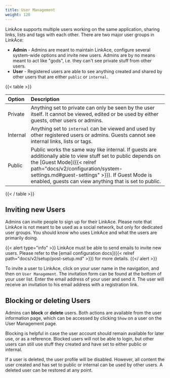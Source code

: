 ```yaml
---
title: User Management
weight: 120
---
```


LinkAce supports multiple users working on the same application, sharing links, lists and tags with each other. There are two major user groups in LinkAce:

- **Admin** - Admins are meant to maintain LinkAce, configure several system-wide options and invite new users. Admins are by no means meant to act like "gods", i.e. they can't see private stuff from other users.
- **User** - Registered users are able to see anything created and shared by other users that are either `public` or `internal`.  

{{< table >}}

| Option | Description |
|:------|:------------|
| Private | Anything set to private can only be seen by the user itself. It cannot be viewed, edited or be used by either guests, other users or admins. |
| Internal | Anything set to `internal` can be viewed and used by other registered users or admins. Guests cannot see internal links, lists or tags. |
| Public | Public works the same way like internal. If guests are additionally able to view stuff set to public depends on the [Guest Mode]({{< relref path="docs/v2/configuration/system-settings.md#guest-settings" >}}). If Guest Mode is enabled, guests can view anything that is set to public. |

{{< / table >}}

## Inviting new Users

Admins can invite people to sign up for their LinkAce. Please note that LinkAce is not meant to be used as a social network, but only for dedicated user groups. You should know who uses LinkAce and what the users are primarily doing.

{{< alert type="info" >}}
LinkAce must be able to send emails to invite new users. Please refer to the [email configuration docs]({{< relref path="docs/v2/setup/post-setup.md" >}}) for more details.
{{</ alert >}}

To invite a user to LinkAce, click on your user name in the navigation, and then on `User Management`. The invitation form can be found at the bottom of your user list. Enter the email address of your user and send it. The user will receive an invitation to his email address with a registration link.

## Blocking or deleting Users

Admins can **block** or **delete** users. Both actions are available from the user information page, which can be accessed by clicking `Show` on a user on the User Management page.

Blocking is helpful in case the user account should remain available for later use, or as a reference. Blocked users will not be able to login, but other users can still use stuff they created and have set to either public or internal.

If a user is deleted, the user profile will be disabled. However, all content the user created and has set to public or internal can be used by other users.
A deleted user can be restored at any point.
